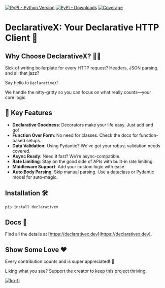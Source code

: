 [![PyPI - Python Version](https://img.shields.io/pypi/pyversions/declarativex?style=for-the-badge&logo=python&logoColor=FF0077&color=FFD43B)](https://pypi.org/project/declarativex)
[![PyPI - Downloads](https://img.shields.io/pypi/dw/declarativex?style=for-the-badge&link=https%3A%2F%2Fpypi.org%2Fproject%2Fdeclarativex&color=FFD43B&logoColor=FF0077&logo=ownCloud)](https://pypi.org/project/declarativex)
[![Coverage](https://img.shields.io/badge/COVERAGE-100%25-FFD43B?style=for-the-badge&logo=codecov)](https://pypi.org/project/declarativex)


# DeclarativeX: Your Declarative HTTP Client 🚀

## Why Choose DeclarativeX? 🤷‍♂️

Sick of writing boilerplate for every HTTP request? Headers, JSON parsing, and all that jazz? 

Say hello to `DeclarativeX`! 

We handle the nitty-gritty so you can focus on what really counts—your core logic.

## 🌟 Key Features

- **Declarative Goodness**: Decorators make your life easy. Just add and go!
- **Function Over Form**: No need for classes. Check the docs for function-based setups.
- **Data Validation**: Using Pydantic? We've got your robust validation needs covered.
- **Async Ready**: Need it fast? We're async-compatible.
- **Rate Limiting**: Stay on the good side of APIs with built-in rate limiting.
- **Middleware Support**: Add your custom logic with ease.
- **Auto Body Parsing**: Skip manual parsing. Use a dataclass or Pydantic model for auto-magic.

## Installation 🛠️

```bash
pip install declarativex
```

## Docs 📖

Find all the details at [https://declarativex.dev](https://declarativex.dev).

## Show Some Love ❤️

Every contribution counts and is super appreciated! 🙏

Liking what you see? Support the creator to keep this project thriving.

[![ko-fi](https://ko-fi.com/img/githubbutton_sm.svg)](https://ko-fi.com/E1E2OL196)
